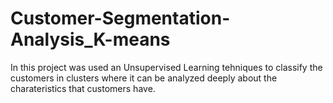 # Customer-Segmentation-Analysis_K-means
In this project was used an Unsupervised Learning tehniques to classify the customers in clusters where it can be analyzed deeply about the charateristics that customers have.
